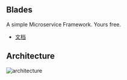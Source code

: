 ## Blades
A simple Microservice Framework. Yours free.

* [文档](https://github.com/iusofts/blades/wiki)

## Architecture
![architecture](http://blades.img.iusofts.com/architecture.png)
